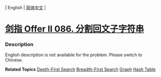 | English | [简体中文](README.md) |

# [剑指 Offer II 086. 分割回文子字符串](https://leetcode.cn/problems/M99OJA)
 ### Description
<p>English description is not available for the problem. Please switch to Chinese.</p>

**Related Topics**  [Depth-First Search](https://leetcode.cn/tag/depth-first-search) [Breadth-First Search](https://leetcode.cn/tag/breadth-first-search) [Graph](https://leetcode.cn/tag/graph) [Hash Table](https://leetcode.cn/tag/hash-table) 